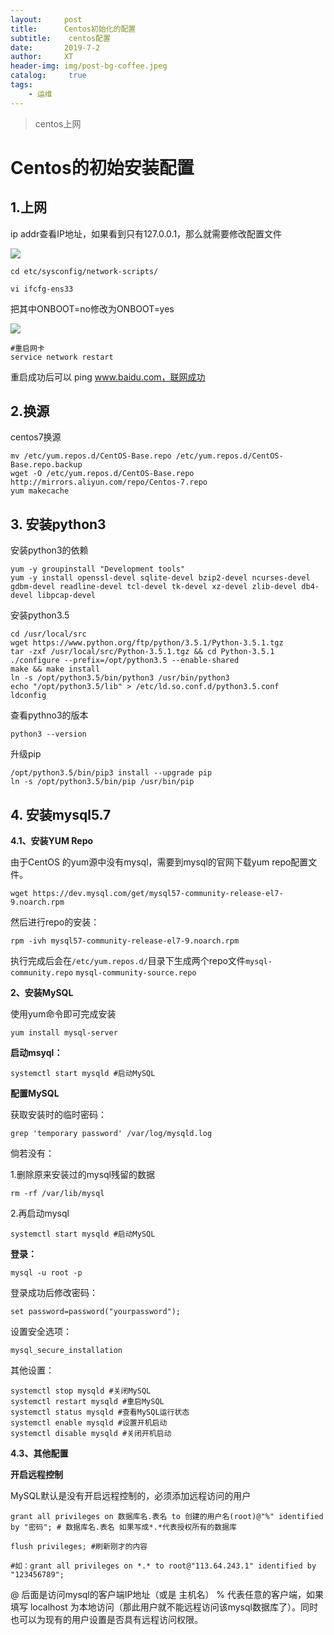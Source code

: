 ```yaml
---
layout:     post
title:      Centos初始化的配置
subtitle:    centos配置
date:       2019-7-2
author:     XT
header-img: img/post-bg-coffee.jpeg
catalog: 	 true
tags:
    - 运维
---
```



> centos上网

# Centos的初始安装配置

## 1.上网

ip addr查看IP地址，如果看到只有127.0.0.1，那么就需要修改配置文件

![](https://raw.githubusercontent.com/xineting/xineting.github.io/master/pic/20181123150411880.png)

```shell
cd etc/sysconfig/network-scripts/
```

```shell
vi ifcfg-ens33 
```

把其中ONBOOT=no修改为ONBOOT=yes

![](https://raw.githubusercontent.com/xineting/xineting.github.io/master/pic/20181123150209958.png)

```shell
#重启网卡
service network restart 
```

重启成功后可以 ping www.baidu.com，联网成功



## 2.换源

centos7换源

```shell
mv /etc/yum.repos.d/CentOS-Base.repo /etc/yum.repos.d/CentOS-Base.repo.backup
wget -O /etc/yum.repos.d/CentOS-Base.repo http://mirrors.aliyun.com/repo/Centos-7.repo
yum makecache
```



## 3. 安装python3

安装python3的依赖

```shell
yum -y groupinstall "Development tools"
yum -y install openssl-devel sqlite-devel bzip2-devel ncurses-devel gdbm-devel readline-devel tcl-devel tk-devel xz-devel zlib-devel db4-devel libpcap-devel
```

安装python3.5

```shell
cd /usr/local/src
wget https://www.python.org/ftp/python/3.5.1/Python-3.5.1.tgz
tar -zxf /usr/local/src/Python-3.5.1.tgz && cd Python-3.5.1
./configure --prefix=/opt/python3.5 --enable-shared
make && make install
ln -s /opt/python3.5/bin/python3 /usr/bin/python3
echo "/opt/python3.5/lib" > /etc/ld.so.conf.d/python3.5.conf
ldconfig
```

查看pythno3的版本

```shell
python3 --version
```

升级pip

```
/opt/python3.5/bin/pip3 install --upgrade pip
ln -s /opt/python3.5/bin/pip /usr/bin/pip
```



## 4. 安装mysql5.7

**4.1、安装YUM Repo**

由于CentOS 的yum源中没有mysql，需要到mysql的官网下载yum repo配置文件。

```shell
wget https://dev.mysql.com/get/mysql57-community-release-el7-9.noarch.rpm
```

然后进行repo的安装：

```shell
rpm -ivh mysql57-community-release-el7-9.noarch.rpm
```

执行完成后会在`/etc/yum.repos.d/`目录下生成两个repo文件`mysql-community.repo` `mysql-community-source.repo`

**2、安装MySQL**

使用yum命令即可完成安装

```shell
yum install mysql-server
```

**启动msyql：**

```shell
systemctl start mysqld #启动MySQL
```

**配置MySQL**

获取安装时的临时密码：

```shell
grep 'temporary password' /var/log/mysqld.log
```

倘若没有：

1.删除原来安装过的mysql残留的数据

```shell
rm -rf /var/lib/mysql
```

2.再启动mysql

```shell
systemctl start mysqld #启动MySQL
```

**登录：**

```shell
mysql -u root -p
```

登录成功后修改密码：

```shell
set password=password("yourpassword");
```

 设置安全选项：

```shell
mysql_secure_installation
```

其他设置：

```shell
systemctl stop mysqld #关闭MySQL
systemctl restart mysqld #重启MySQL
systemctl status mysqld #查看MySQL运行状态
systemctl enable mysqld #设置开机启动
systemctl disable mysqld #关闭开机启动
```

**4.3、其他配置**

**开启远程控制**

MySQL默认是没有开启远程控制的，必须添加远程访问的用户



```shell
grant all privileges on 数据库名.表名 to 创建的用户名(root)@"%" identified by "密码"; # 数据库名.表名 如果写成*.*代表授权所有的数据库 

flush privileges; #刷新刚才的内容

#如：grant all privileges on *.* to root@"113.64.243.1" identified by "123456789";
```

@ 后面是访问mysql的客户端IP地址（或是 主机名） % 代表任意的客户端，如果填写 localhost 为本地访问（那此用户就不能远程访问该mysql数据库了）。同时也可以为现有的用户设置是否具有远程访问权限。